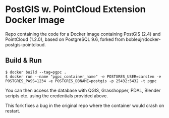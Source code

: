 # PostGIS w. PointCloud Extension Docker Image
Repo containing the code for a Docker image containing PostGIS (2.4) and PointCloud (1.2.0), based on PostgreSQL 9.6, forked from bobleujr/docker-postgis-pointcloud.

## Build & Run
```
$ docker build --tag=pgpc .
$ docker run --name "pgpc_container_name" -e POSTGRES_USER=carsten -e POSTGRES_PASS=1234 -e POSTGRES_DBNAME=postgis -p 25432:5432 -t pgpc
```
You can then access the database with QGIS, Grasshopper, PDAL, Blender scripts etc. using the credentials provided above.

This fork fixes a bug in the original repo where the container would crash on restart.
